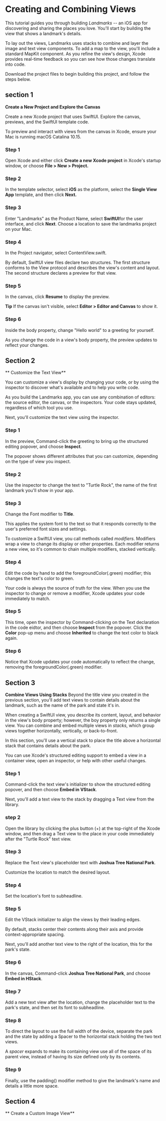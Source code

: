 # Creating and Combining Views
  This tutorial guides you through building _Landmarks_ -- an iOS app for discovering and sharing the places you love. You'll start by building the view that shows a landmark's details.

  To lay out the views, Landmarks uses stacks to combine and layer the image and text view components. To add a map to the view, you'll include a standard MapKit component. As you refine the view's design, Xcode provides real-time feedback so you can see how those changes translate into code.

  Download the project files to begin building this project, and follow the steps below.

## section 1
**Create a New Project and Explore the Canvas**

  Create a new Xcode project that uses SwiftUI. Explore the canvas, previews, and the SwiftUI template code.

  To preview and interact with views from the canvas in Xcode, ensure your Mac is running macOS Catalina 10.15.


### Step 1
  Open Xcode and either click **Create a new Xcode project** in Xcode's startup window, or choose **File > New > Project.**

### Step 2
  In the template selector, select **iOS** as the platform, select the **Single View App** template, and then click **Next.**

### Step 3
  Enter "Landmarks" as the Product Name, select **SwiftUI**for the user interface, and click **Next**. Choose a location to save the landmarks project on your Mac.

### Step 4
  In the Project navigator, select ContentView.swift.

  By default, SwiftUI view files declare two structures. The first structure conforms to the View protocol and describes the view's content and layout. The second structure declares a preview for that view.

### Step 5
  In the canvas, click **Resume** to display the preview.

  **Tip**
  If the canvas isn't visible, select **Editor > Editor and Canvas** to show it.

### Step 6
  Inside the body property, change "Hello world" to a greeting for yourself.
  
  As you change the code in a view's body property, the preview  updates to reflect your changes.


## Section 2
** Customize the Text View**

  You can customize a view's display by changing your code, or by using the inspector to discover what's available and to help you write code.
  
  As you build the Landmarks app, you can use any combination of editors: the source editor, the canvas, or the inspectors. Your code stays updated, regardless of which tool you use.
  
  Next, you'll customize the text view using the inspector.
  
### Step 1
  In the preview, Command-click the greeting to bring up the structured editing popover, and choose **Inspect**.
  
  The popover shows different attributes that you can customize, depending on the type of view you inspect.
  
### Step 2
  Use the inspector to change the text to "Turtle Rock", the name of the first landmark you'll show in your app.
  
### Step 3
  Change the Font modifier to **Title**.
  
  This applies the system font to the text so that it responds correctly to the user's preferred font sizes and settings.
  
  To customize a SwiftUI view, you call methods called _modifiers_. Modifiers wrap a view to change its display or other properties. Each modifier returns a new view, so it's common to chain multiple modifiers, stacked vertically.
  
### Step 4
  Edit the code by hand to add the foregroundColor(.green) modifier; this changes the text's color to green.
  
  Your code is always the source of truth for the view. When you use the inspector to change or remove a modifier, Xcode updates your code immediately to match.
  
### Step 5
  This time, open the inspector by Command-clicking on the Text declaration in the code eidtor, and then choose **Inspect** from the popover. Click the **Color** pop-up menu and choose **Inherited** to change the text color to black again.
  
### Step 6
  Notice that Xcode updates your code automatically to reflect the change, removing the foregroundColor(.green) modifier.
  
  
## Section 3
**Combine Views Using Stacks**
  Beyond the title view you created in the previous section, you'll add text views to contain details about the landmark, such as the name of the park and state it's in.
  
  When creating a SwiftUI view, you describe its content, layout, and behavior in the view's body property; however, the boy property only returns a single view. You can combine and embed multiple views in _stacks_, which group views together horizontally, vertically, or back-to-front.
  
  In this section, you'll use a vertical stack to place the title above a horizontal stack that contains details about the park.
  
  You can use Xcode's structured editing support to embed a view in a container view, open an inspector, or help with other useful changes.
  
### Step 1
  Command-click the text view's initializer to show the structured editing popover, and then choose **Embed in VStack**.
  
  Next, you'll add a text view to the stack by dragging a Text view from the library.
  
### step 2
  Open the library by clicking the plus button (+) at the top-right of the Xcode window, and then drag a Text view to the place in your code immediately after the "Turtle Rock" text view.
  
### Step 3
  Replace the Text view's placeholder text with **Joshua Tree National Park**.
  
  Customize the location to match the desired layout.
  
### Step 4
  Set the location's font to subheadline.
  
### Step 5
  Edit the VStack initializer to align the views by their leading edges.
  
  By default, stacks center their contents along their axis and provide context-appropriate spacing.
  
  Next, you'll add another text view to the right of the location, this for the park's state.
  
### Step 6
  In the canvas, Command-click **Joshua Tree National Park**, and choose **Embed in HStack**.
  
### Step 7
  Add a new text view after the location, change the placeholder text to the park's state, and then set its font to subheadline.
  
### Step 8
  To direct the layout to use the full width of the device, separate the park and the state by adding a Spacer to the horizontal stack holding the two text views.
  
  A _spacer_ expands to make its containing view use all of the space of its parent view, instead of having its size defined only by its contents.
  
### Step 9
 Finally, use the padding() modifier method to give the landmark's name and details a little more space.
 

## Section 4
** Create a Custom Image View**
  

